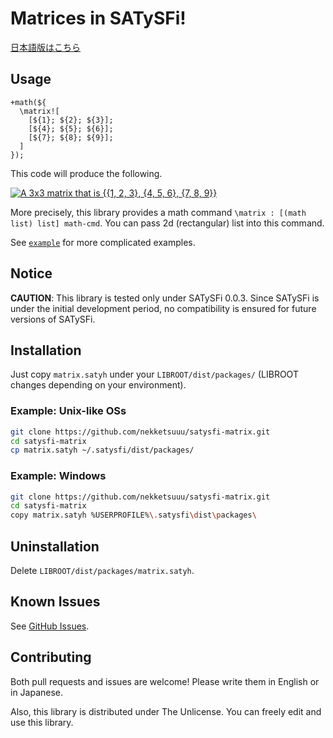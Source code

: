 # Matrices in SATySFi!

[日本語版はこちら][README-ja.md]

## Usage

```satysfi
+math(${
  \matrix![
    [${1}; ${2}; ${3}];
    [${4}; ${5}; ${6}];
    [${7}; ${8}; ${9}];
  ]
});
```

This code will produce the following.

[![A 3x3 matrix that is {{1, 2, 3}, {4, 5, 6}, {7, 8, 9}}][sample_matrix.png]][sample_matrix.png]

More precisely, this library provides a math command `\matrix : [(math list) list] math-cmd`. You can pass 2d (rectangular) list into this command.

See [`example`][example] for more complicated examples.

## Notice

**CAUTION**: This library is tested only under SATySFi 0.0.3. Since SATySFi is under the initial development period, no compatibility is ensured for future versions of SATySFi.

## Installation

Just copy `matrix.satyh` under your `LIBROOT/dist/packages/` (LIBROOT changes depending on your environment).

### Example: Unix-like OSs

```sh
git clone https://github.com/nekketsuuu/satysfi-matrix.git
cd satysfi-matrix
cp matrix.satyh ~/.satysfi/dist/packages/
```

### Example: Windows

```sh
git clone https://github.com/nekketsuuu/satysfi-matrix.git
cd satysfi-matrix
copy matrix.satyh %USERPROFILE%\.satysfi\dist\packages\
```

## Uninstallation

Delete `LIBROOT/dist/packages/matrix.satyh`.

## Known Issues

See [GitHub Issues].

## Contributing

Both pull requests and issues are welcome! Please write them in English or in Japanese.

Also, this library is distributed under The Unlicense. You can freely edit and use this library.


  [README-ja.md]: https://github.com/nekketsuuu/satysfi-matrix/blob/master/README-ja.md
  [sample_matrix.png]: https://raw.githubusercontent.com/nekketsuuu/satysfi-matrix/master/doc/img/sample_matrix.png
  [example]: https://github.com/nekketsuuu/satysfi-matrix/blob/master/example
  [GitHub Issues]: https://github.com/nekketsuuu/satysfi-matrix/issues
